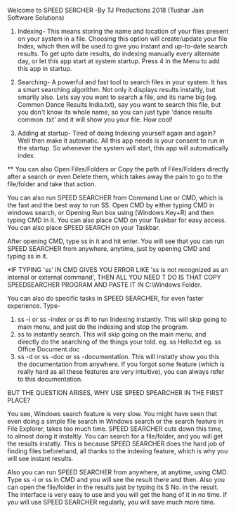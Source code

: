 Welcome to 
    SPEED SERCHER
        -By TJ Productions 2018
        (Tushar Jain Software Solutions)
                
1) Indexing- This means storing the name and location of your files present on your system in a file.
             Choosing this option will create/update your file Index, which then will be used to give
             you instant and up-to-date search results. To get upto date results, do indexing manually
             every alternate day, or let this app start at system startup. Press 4 in the Menu to add this
             app in startup.
             

2) Searching- A powerful and fast tool to search files in your system. It has a smart searching algorithm.
              Not only it displays results instaltly, but smartly also.
              Lets say you want to search a file, and its name big (eg. Common Dance Results India.txt), say
              you want to search this file, but you don't know its whole name, so you can just type
              'dance results common .txt' and it will show you your file. How cool!

3) Adding at startup- Tired of doing Indexing yourself again and again? Well then make it automatic. All this
                      app needs is your consent to run in the startup. So whenever the system will start, this
                      app will automatically index.

** You can also Open Files/Folders or Copy the path of Files/Folders directly after a search or even Delete them,
which takes away the pain to go to the file/folder and take that action.

You can also run SPEED SEARCHER from Command Line or CMD, which is the fast and the best way to run SS.
Open CMD by either typing CMD in windows search, or Opening Run box using (Windows Key+R) and then typing
CMD in it. You can also place CMD on your Taskbar for easy access. You can also place SPEED SEARCH on your
Taskbar.



After opening CMD, type ss in it and hit enter. You will see that you can run SPEED SEARCHER from anywhere,
anytime, just by opening CMD and typing ss in it.

*IF TYPING 'ss' IN CMD GIVES YOU ERROR LIKE 'ss is not recognized as an internal or external command', THEN
ALL YOU NEED T DO IS THAT COPY SPEEDSEARCHER PROGRAM AND PASTE IT IN C:\Windows Folder.

You can also do specific tasks in SPEED SEARCHER, for even faster experience.
Type-
1) ss -i or ss -index or ss #i to run Indexing instantly. This will skip going to main menu, and just do
        the indexing and stop the program.
2) ss <type your search here> to instantly search. This will skip going on the main menu, and directly
        do the searching of the things your told.
        eg. ss Hello.txt
        eg. ss Office Document.doc
3) ss -d or ss -doc or ss -documentation. This will instatly show you this the documentation from anywhere.
        If you forgot some feature (which is really hard as all these features are very intuitive), you can
        always refer to this documentation.
        
        
BUT THE QUESTION ARISES, WHY USE SPEED SPEARCHER IN THE FIRST PLACE?

You see, Windows search feature is very slow. You might have seen that even doing a simple file
search in Windows search or the search feature in File Explorer, takes too much time. SPEED SEARCHER
cuts down this time, to almost doing it instaltly. You can search for a file/folder, and you will get
the results instatly. This is because SPEED SEARCHER does the hard job of finding files beforehand,
all thanks to the indexing feature, which is why you will see instant results.

Also you can run SPEED SEARCHER from anywhere, at anytime, using CMD. Type ss -i or ss <files to search>
in CMD and you will see the result there and then. Also you can open the file/folder in the results just
by typing its S No. in the result. The interface is very easy to use and you will get the hang of it in
no time. If you will use SPEED SEARCHER regularly, you will save much more time.